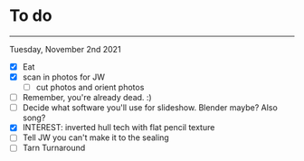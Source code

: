 # To do
---
Tuesday, November 2nd 2021
- [x] Eat
- [x] scan in photos for JW
	- [ ] cut photos and orient photos
- [ ] Remember, you're already dead. :)
- [ ]  Decide what software you'll use for slideshow. Blender maybe? Also song?
- [x]  INTEREST: inverted hull tech with flat pencil texture
- [ ]  Tell JW you can't make it to the sealing
- [ ]  Tarn Turnaround